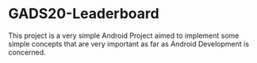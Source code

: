 # GADS20-Leaderboard
This project is a very simple Android Project aimed to implement some simple concepts that are very important as far as Android Development is concerned.
